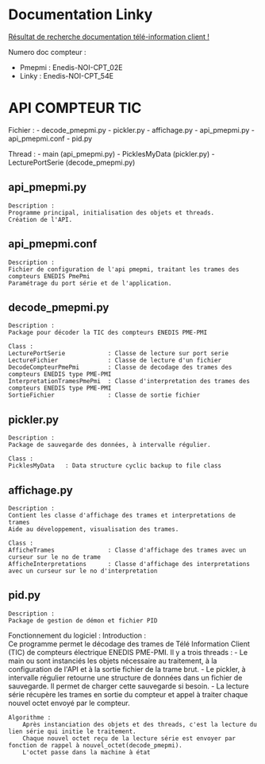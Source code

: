 # Documentation Linky
[Résultat de recherche documentation télé-information client !](https://www.enedis.fr/recherche?page=0%2C0%2C0%2C0&keywords=t%C3%A9l%C3%A9-information&types%5Bnews%5D=0&types%5Bpage%5D=0&types%5Bdocument%5D=0&types%5Bvideo%5D=0&index=documents)

Numero doc compteur :
   - Pmepmi : Enedis-NOI-CPT_02E
   - Linky  : Enedis-NOI-CPT_54E

# API COMPTEUR TIC
Fichier :
    - decode_pmepmi.py
    - pickler.py
    - affichage.py
    - api_pmepmi.py
    - api_pmepmi.conf
    - pid.py

Thread :
    - main (api_pmepmi.py)
    - PicklesMyData (pickler.py)
    - LecturePortSerie (decode_pmepmi.py)

## api_pmepmi.py
    Description :
    Programme principal, initialisation des objets et threads.
    Création de l'API.

## api_pmepmi.conf
    Description :
    Fichier de configuration de l'api pmepmi, traitant les trames des compteurs ENEDIS PmePmi
    Paramétrage du port série et de l'application.

## decode_pmepmi.py
    Description :
    Package pour décoder la TIC des compteurs ENEDIS PME-PMI

    Class :
    LecturePortSerie            : Classe de lecture sur port serie
    LectureFichier              : Classe de lecture d'un fichier
    DecodeCompteurPmePmi        : Classe de decodage des trames des compteurs ENEDIS type PME-PMI
    InterpretationTramesPmePmi  : Classe d'interpretation des trames des compteurs ENEDIS type PME-PMI
    SortieFichier               : Classe de sortie fichier

## pickler.py
    Description :
    Package de sauvegarde des données, à intervalle régulier.

    Class :
    PicklesMyData   : Data structure cyclic backup to file class

## affichage.py
    Description :
    Contient les classe d'affichage des trames et interpretations de trames
    Aide au développement, visualisation des trames.

    Class :
    AfficheTrames               : Classe d'affichage des trames avec un curseur sur le no de trame
    AfficheInterpretations      : Classe d'affichage des interpretations avec un curseur sur le no d'interpretation

## pid.py
    Description :
    Package de gestion de démon et fichier PID

Fonctionnement du logiciel :
    Introduction :  
        Ce programme permet le décodage des trames de Télé Information Client (TIC) de compteurs électrique ENEDIS PME-PMI.
        Il y a trois threads :
            - Le main ou sont instanciés les objets nécessaire au traitement, à la configuration de l'API et à la sortie fichier de la trame brut.
            - Le pickler, à intervalle régulier retourne une structure de données dans un fichier de sauvegarde. Il permet de charger cette sauvegarde si besoin.
            - La lecture série récupère les trames en sortie du compteur et appel à traiter chaque nouvel octet envoyé par le compteur.


    Algorithme :
        Après instanciation des objets et des threads, c'est la lecture du lien série qui initie le traitement.
        Chaque nouvel octet reçu de la lecture série est envoyer par fonction de rappel à nouvel_octet(decode_pmepmi).
        L'octet passe dans la machine à état 

